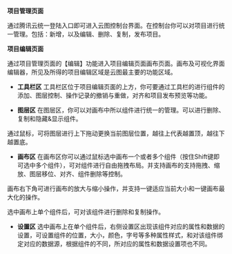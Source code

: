 **项目管理页面**

通过腾讯云统一登陆入口即可进入云图控制台界面。在控制台你可以对项目进行统一管理。包括：新增，以及编辑、删除、复制，发布项目。


**项目编辑页面**

通过项目管理页面的【编辑】功能进入项目编辑页面画布页面。画布及可视化界面编辑器，所见及所得的项目编辑区域是云图最主要的功能区域。



- **工具栏区**
工具栏区位于项目编辑页面的上方，你可要通过工具栏的进行组件的添加、图层控制、操作记录的撤销与重做，对齐和项目发布预览等功能。



- **图层区**
在图层区，你可以对画布中所以组件进行统一的管理。可以进行删除、复制和隐藏&显示组件。

通过鼠标，可将图层进行上下拖动更换当前图层位置，越往上代表越置顶，越往下越置底。



- **画布区**
在画布区你可以通过鼠标选中画布一个或者多个组件（按住Shift键即可选中多个组件），可对组件进行自由拖拽布局。并支持画布的支持拖拽、缩放、图层移位、对齐、组件删除等控制。

画布右下角可进行画布的放大与缩小操作，并支持一键适应当前大小和一键画布最大化的操作。

选中画布上单个组件后，可对该组件进行删除和复制操作。




- **设置区**
选中画布上在单个组件后，右侧设置区出现该组件对应的属性和数据的设置，可设置组件的位置，大小，颜色，字号等多种属性样式，和对该组件绑定对应的数据源，根据组件的不同，所对应的属性和数据设置项也不同。








